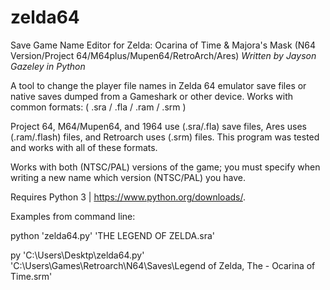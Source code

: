 # zelda64

Save Game Name Editor for Zelda: Ocarina of Time & Majora's Mask (N64 Version/Project 64/M64plus/Mupen64/RetroArch/Ares)
_Written by Jayson Gazeley in Python_

A tool to change the player file names in Zelda 64 emulator save files or native saves dumped from a Gameshark or other device. Works with common formats: ( .sra / .fla / .ram / .srm )

Project 64, M64/Mupen64, and 1964 use (.sra/.fla) save files, Ares uses (.ram/.flash) files, and Retroarch uses (.srm) files. This program was tested and works with all of these formats.

Works with both (NTSC/PAL) versions of the game; you must specify when writing a new name which version (NTSC/PAL) you have.

Requires Python 3 | https://www.python.org/downloads/.


Examples from command line:

python 'zelda64.py' 'THE LEGEND OF ZELDA.sra'

py 'C:\Users\Desktp\zelda64.py' 'C:\Users\Games\Retroarch\N64\Saves\Legend of Zelda, The - Ocarina of Time.srm'
